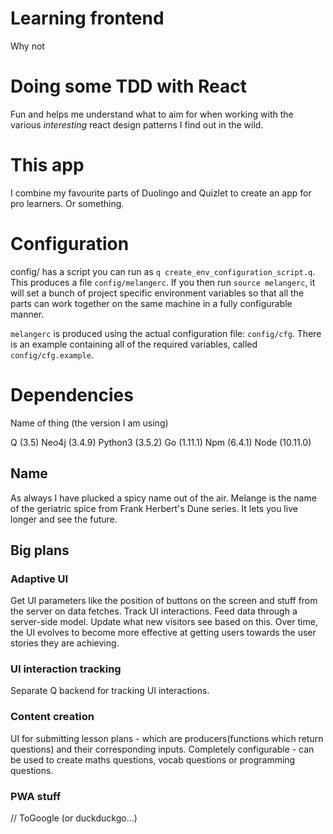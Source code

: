 # Learning frontend

Why not

# Doing some TDD with React

Fun and helps me understand what to aim for when working with the various
*interesting* react design patterns I find out in the wild.

# This app

I combine my favourite parts of Duolingo and Quizlet to create an app for
pro learners. Or something.

# Configuration

config/ has a script you can run as `q create_env_configuration_script.q`. This
produces a file `config/melangerc`. If you then run `source melangerc`, it will set a bunch
of project specific environment variables so that all the parts can work together
on the same machine in a fully configurable manner.

`melangerc` is produced using the actual configuration file: `config/cfg`.
There is an example containing all of the required variables, called
`config/cfg.example`.

# Dependencies

Name of thing (the version I am using)

Q (3.5)
Neo4j (3.4.9)
Python3 (3.5.2)
Go (1.11.1)
Npm (6.4.1)
Node (10.11.0)

## Name

As always I have plucked a spicy name out of the air. Melange is the name of
the geriatric spice from Frank Herbert's Dune series. It lets you live longer
and see the future.

## Big plans

### Adaptive UI

Get UI parameters like the position of buttons on the screen and stuff from the
server on data fetches. Track UI interactions. Feed data through a server-side
model. Update what new visitors see based on this. Over time, the UI evolves to
become more effective at getting users towards the user stories they are
achieving.

### UI interaction tracking

Separate Q backend for tracking UI interactions.

### Content creation

UI for submitting lesson plans - which are producers(functions which return
questions) and their corresponding inputs. Completely configurable - can be used
to create maths questions, vocab questions or programming questions.

### PWA stuff

// ToGoogle (or duckduckgo...)
